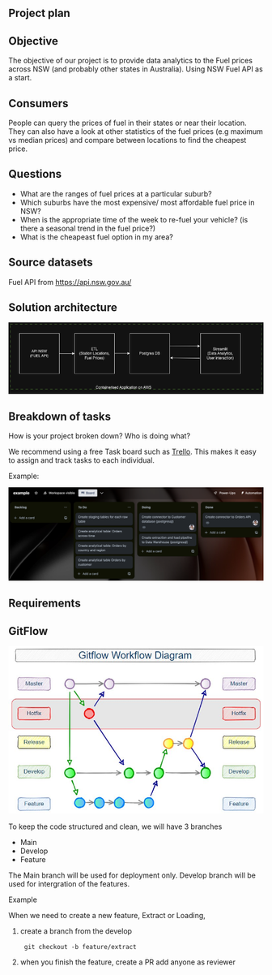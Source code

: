 ## Project plan

## Objective

The objective of our project is to provide data analytics to the Fuel prices across NSW (and probably other states in Australia).
Using NSW Fuel API as a start.

## Consumers

People can query the prices of fuel in their states or near their location. They can also have a look at other statistics of the fuel prices (e.g maximum vs median prices) and compare between locations to find the cheapest price.

## Questions

- What are the ranges of fuel prices at a particular suburb?
- Which suburbs have the most expensive/ most affordable fuel price in NSW?
- When is the appropriate time of the week to re-fuel your vehicle? (is there a seasonal trend in the fuel price?)
- What is the cheapeast fuel option in my area?

## Source datasets

Fuel API from https://api.nsw.gov.au/

## Solution architecture

![images/ETL.png](images/ETL.png)

## Breakdown of tasks

How is your project broken down? Who is doing what?

We recommend using a free Task board such as [Trello](https://trello.com/). This makes it easy to assign and track tasks to each individual.

Example:

![images/kanban-task-board.png](images/kanban-task-board.png)

## Requirements

## GitFlow

![images/gitflow-diagram.jpg](images/gitflow-diagram.jpg)

To keep the code structured and clean, we will have 3 branches

- Main
- Develop
- Feature

The Main branch will be used for deployment only. Develop branch will be used for intergration of the features.

Example

When we need to create a new feature, Extract or Loading,

1. create a branch from the develop

   ```
    git checkout -b feature/extract
   ```

2. when you finish the feature, create a PR add anyone as reviewer
